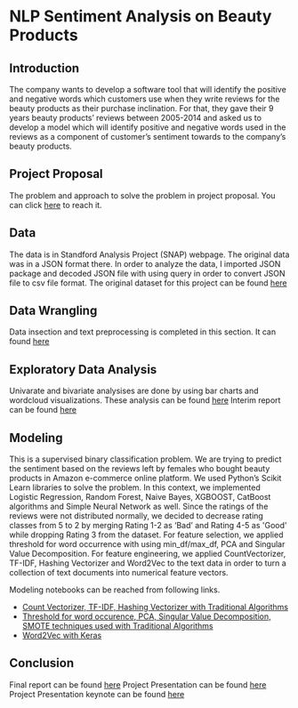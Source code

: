 # NLP Sentiment Analysis on Beauty Products

## Introduction
The company wants to develop a software tool that will identify the positive and negative words which customers use when they write reviews for the beauty products as their purchase inclination. For that, they gave their 9 years beauty products’ reviews between 2005-2014 and asked us to develop a model which will identify positive and negative words used in the reviews as a component of customer’s sentiment towards to the company’s beauty products. 

## Project Proposal 
The problem and approach to solve the problem in project proposal. You can click [here](https://github.com/ShiningData/Capstone_Project-Sentiment_Analysis/blob/master/Project_Proposal/Capstone%20Project%20Proposal.pdf) to reach it. 

## Data

The data is in Standford Analysis Project (SNAP) webpage. The original data was in a JSON format there. In order to analyze the data, I imported JSON package and decoded JSON file with using query in order to convert JSON file to csv file format. The original dataset for this project can be found [here](http://snap.stanford.edu/data/amazon/productGraph/categoryFiles/reviews_Beauty_10.json.gz)

## Data Wrangling
  Data insection and text preprocessing is completed in this section. It can found [here](https://github.com/ShiningData/Capstone_Project-Sentiment_Analysis/blob/master/Data_Wrangling/Amazon_Beauty_Products_Review-Sentiment_Analysis.ipynb)

## Exploratory Data Analysis
Univarate and bivariate analysises are done by using bar charts and wordcloud visualizations. These analysis can be found [here](https://github.com/ShiningData/Capstone_Project-Sentiment_Analysis/blob/master/Data_Storytelling/Sentiment_Analysis_Data_Storytelling.ipynb)
Interim report can be found [here](https://github.com/ShiningData/Capstone_Project-Sentiment_Analysis/blob/master/Interim_Report/Capstone%20Project%20Interim.pdf)

## Modeling
This is a supervised binary classification problem. We are trying to predict the sentiment based on the reviews left by females who bought beauty products in Amazon e-commerce online platform. We used Python’s Scikit Learn libraries to solve the problem. In this context, we implemented Logistic Regression, Random Forest, Naive Bayes, XGBOOST, CatBoost algorithms and Simple Neural Network as well. 
Since the ratings of the reviews were not distributed normally, we decided to decrease rating classes from 5 to 2 by merging Rating 1-2 as ‘Bad’ and Rating 4-5 as 'Good' while dropping Rating 3 from the dataset.
For feature selection, we applied threshold for word occurrence with using min_df/max_df, PCA and Singular Value Decomposition. For feature engineering, we applied CountVectorizer, TF-IDF, Hashing Vectorizer and Word2Vec to the text data in order to turn a collection of text documents into numerical feature vectors. 

Modeling notebooks can be reached from following links. 

- [Count Vectorizer, TF-IDF, Hashing Vectorizer with Traditional Algorithms](https://github.com/ShiningData/Capstone_Project-Sentiment_Analysis/blob/master/Deliverables/Sentiment_Analysis-1_CV-TF_IDF-HASH.ipynb)
- [Threshold for word occurence, PCA, Singular Value Decomposition, SMOTE techniques used with Traditional Algorithms](https://github.com/ShiningData/Capstone_Project-Sentiment_Analysis/blob/master/Deliverables/Sentiment_Analysis-2_EXPWORDLST-SMOTE-PCA-TRNCTDSVD.ipynb)
- [Word2Vec with Keras](https://github.com/ShiningData/Capstone_Project-Sentiment_Analysis/blob/master/Deliverables/Sentiment_Analysis-3_Word2Vec-Keras.ipynb)

## Conclusion
Final report can be found [here](https://github.com/ShiningData/Capstone_Project-Sentiment_Analysis/blob/master/Deliverables/Capstone%20Project%20Final%20Report.pdf)
Project Presentation can be found [here](https://github.com/ShiningData/Capstone_Project-Sentiment_Analysis/blob/master/Deliverables/Capstone%20Project%20Presentation.pptx)
Project Presentation keynote can be found [here](https://github.com/ShiningData/Capstone_Project-Sentiment_Analysis/blob/master/Deliverables/Capstone%20Project%20Presentation%20Keynotes.pdf)
